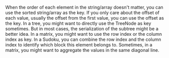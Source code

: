 When the order of each element in the string/array doesn't matter, you can use the sorted string/array as the key.
If you only care about the offset of each value, usually the offset from the first value, you can use the offset as the key.
In a tree, you might want to directly use the TreeNode as key sometimes. But in most cases, the serialization of the subtree might be a better idea.
In a matrix, you might want to use the row index or the column index as key.
In a Sudoku, you can combine the row index and the column index to identify which block this element belongs to.
Sometimes, in a matrix, you might want to aggregate the values in the same diagonal line. 